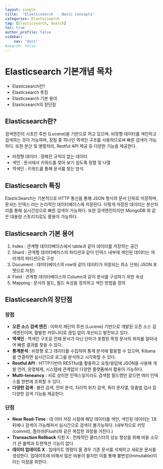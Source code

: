 ```yaml
---
layout: single
title:  "Elasticsearch  - Basic concepts"
categories: Elasticsearch
tag: [Elasticsearch, Search]
toc: true
author_profile: false
sidebar:
    nav: "docs"
#search: false
---
```


# Elasticsearch 기본개념 목차
- Elasticsearch란?
- Elasticsearch 특징
- Elasticsearch 기본 용어
- Elasticsearch의 장단점

## Elasticsearch란?
검색엔진의 시초인 루씬 (Lucene)을 기반으로 하고 있으며, 비정형 데이터를 색인하고 검색하는 것이 가능하며, 장점 중 하나인 역색인 구조를 사용하므로써 빠른 검색이 가능하다. 또한 분산 및 병렬처리, Restful API 제공 등 다양한 기능을 제공한다.

- 비정형 데이터 : 정해진 규칙이 없는 데이터
- 색인 : 문서에서 키워드를 찾아 보기 쉽도록  정렬 및 나열
- 역색인 : 키워드를 통해  문서를 찾는 방식


## Elasticsearch 특징
ElasticSearch는 기본적으로 HTTP 통신을 통해 JSON 형식의 문서 단위로 저장하며, 문서는 인덱스 라는 논리적인 데이터베이스에 저장된다. 이렇게 저장된 데이터는 분산처리를 통해 실시간성으로 빠른 검색이 가능하다. 또한 검색엔진이지만 MongoDB 와 같은 대용량 스토리지로도 활용이 가능하다.

## Elasticsearch 기본 용어
1. Index : 관계형 데이터베이스에서 table과 같이 데이터를 저장하는 공간
2. Shard : 관계형 데이터베이스의 파티션과 같이 인덱스 내부에 색인된 데이터는 여러개의 파티션으로 구성
3. Document : 데이터베이스의 row와 같이 데이터가 저장되는 최소 단위( JSON 포맷으로 저장)
4. Field : 관계형 데이터베이스의 Column과 같이 문서를 구성하기 위한 속성
5. Mapping : 문서의 필드, 필드 속성을 정의하고 색인 방법을 정의

## Elasticsearch의 장단점
### 장점
- **오픈 소스 검색 엔진** : 아파치 재단의 루씬 (Lucene) 기반으로 개발된 오픈 소스 검색엔진이며, 활발한 커뮤니티로 끊임 없이 개선되고 발전되고 있다.
- **역색인** : 역색인 구조로 전체 문서가 아닌 단어가 포함된  특정 문서의 위치를 알아내어 빠른 결과를 찾을 수 있다.
- **통계분석** : 비정형 로그 데이터를 수집하여 통계 분석에 활용할 수 있으며, Kibana를 연결하면 실시간으로 로그를 분석하고 시각화할 수 있다.
- **Restful API** : HTTP기반의 RESTful를 활용하고 요청/응답에 JSON을 사용해 개발 언어, 운영체제, 시스템에 관계없이 다양한 플랫폼에서 활용이 가능하다.
- **Multi-teneancy** : 서로 상이한 인덱스일지라도 검색할 필드명만 같으면 여러 인덱스를 한번에 조회할 수 있다.
- **다양한 검색** : 불린 검색, 언어 분석, 지리적 위치 검색, 쿼리 문자열, 맞춤법 검사 등 다양한 검색 기능을 제공한다.

### 단점
- **Near Reail-Time** : 데 이터 저장 시점에 해당 데이터를 색인, 색인된 데이터는 1초 뒤에나 검색이 가능해져서 실시간으로 검색이 불가능하다. (내부적으로 커밋(commit), 플러쉬(Flush)와 같은 복잡한 과정을 거친다.)</li>
- **Transaction Rollback** 지원 X : 전체적인 클러스터의 성능 향상을 위해 비용 소모가 큰 롤백과 트랜잭션 기능이 없다.</li>
- **데이터 업데이트 X** : 업데이트 명령이 올 경우 기존 문서를 삭제하고 새로운 문서를 생성한다. 업데이트에 비해서 많은 비용이 들지만 이를 통해 불변성(Immutable)이라는 이점을 취한다.</li>